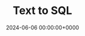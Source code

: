 ---
title: Text to SQL
description: The art of querying SQL Databases in Natural Language 📊
slug: Text2SQL
date: 2024-06-06 00:00:00+0000
image: text2sql.png
categories:
    - AI
tags:
    - Database
    - SQL
weight: 1  # You can add weight to some posts to override the default sorting (date descending)
---